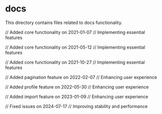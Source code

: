 # docs

This directory contains files related to docs functionality.

// Added core functionality on 2021-01-07
// Implementing essential features

// Added core functionality on 2021-05-12
// Implementing essential features

// Added core functionality on 2021-10-27
// Implementing essential features

// Added pagination feature on 2022-02-07
// Enhancing user experience

// Added profile feature on 2022-05-30
// Enhancing user experience

// Added import feature on 2023-01-09
// Enhancing user experience

// Fixed issues on 2024-07-17
// Improving stability and performance
